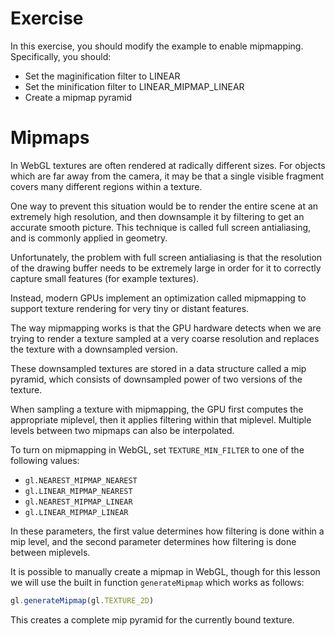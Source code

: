 # Exercise

In this exercise, you should modify the example to enable mipmapping.  Specifically, you should:

* Set the maginification filter to LINEAR
* Set the minification filter to LINEAR_MIPMAP_LINEAR
* Create a mipmap pyramid

# Mipmaps

In WebGL textures are often rendered at radically different sizes.  For objects which are far away from the camera, it may be that a single visible fragment covers many different regions within a texture.

One way to prevent this situation would be to render the entire scene at an extremely high resolution, and then downsample it by filtering to get an accurate smooth picture. This technique is called full screen antialiasing, and is commonly applied in geometry.

Unfortunately, the problem with full screen antialiasing is that the resolution of the drawing buffer needs to be extremely large in order for it to correctly capture small features (for example textures).

Instead, modern GPUs implement an optimization called mipmapping to support texture rendering for very tiny or distant features.

The way mipmapping works is that the GPU hardware detects when we are trying to render a texture sampled at a very coarse resolution and replaces the texture with a downsampled version.

These downsampled textures are stored in a data structure called a mip pyramid, which consists of downsampled power of two versions of the texture.

When sampling a texture with mipmapping, the GPU first computes the appropriate miplevel, then it applies filtering within that miplevel.  Multiple levels between two mipmaps can also be interpolated.

To turn on mipmapping in WebGL, set `TEXTURE_MIN_FILTER` to one of the following values:

* `gl.NEAREST_MIPMAP_NEAREST`
* `gl.LINEAR_MIPMAP_NEAREST`
* `gl.NEAREST_MIPMAP_LINEAR`
* `gl.LINEAR_MIPMAP_LINEAR`

In these parameters, the first value determines how filtering is done within a mip level, and the second parameter determines how filtering is done between miplevels.

It is possible to manually create a mipmap in WebGL, though for this lesson we will use the built in function `generateMipmap` which works as follows:

```javascript
gl.generateMipmap(gl.TEXTURE_2D)
```

This creates a complete mip pyramid for the currently bound texture.
